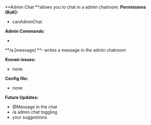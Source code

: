 **Admin Chat **allows you to chat in a admin chatroom.
**Permissions (RoK):**


* canAdminChat


**Admin Commands:**


* 
**/a [message] **- writes a message in the admin chatroom


**Known issues:**


* none


**Config file:**


* none


**Future Updates:**


* @Message in the chat
* /a admin chat toggling
* your suggestions

[](http://phc-rust.jimdo.com/donations/)